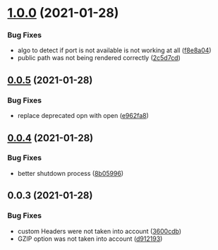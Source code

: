 # [1.0.0](https://github.com/aversini/teeny-static-server/compare/v0.0.5...v1.0.0) (2021-01-28)


### Bug Fixes

* algo to detect if port is not available is not working at all ([f8e8a04](https://github.com/aversini/teeny-static-server/commit/f8e8a046e5c9ae8332424eae79dafd62b961660c))
* public path was not being rendered correctly ([2c5d7cd](https://github.com/aversini/teeny-static-server/commit/2c5d7cd581ad3469e7440e7e856fd9422d092e11))



## [0.0.5](https://github.com/aversini/teeny-static-server/compare/v0.0.4...v0.0.5) (2021-01-28)


### Bug Fixes

* replace deprecated opn with open ([e962fa8](https://github.com/aversini/teeny-static-server/commit/e962fa8606fdda46df9ebbf44c618ff2bc309086))



## [0.0.4](https://github.com/aversini/teeny-static-server/compare/v0.0.3...v0.0.4) (2021-01-28)


### Bug Fixes

* better shutdown process ([8b05996](https://github.com/aversini/teeny-static-server/commit/8b059968746f19ed12461d10535c2a0f55ccd053))



## 0.0.3 (2021-01-28)


### Bug Fixes

* custom Headers were not taken into account ([3600cdb](https://github.com/aversini/teeny-static-server/commit/3600cdb6ed0749448320b451b93874233e48bb5c))
* GZIP option was not taken into account ([d912193](https://github.com/aversini/teeny-static-server/commit/d912193b86d2699bf17bd3ed0b79f0dc8f97d978))



